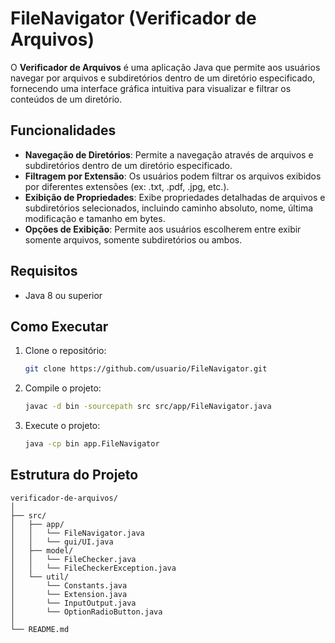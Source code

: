 # FileNavigator (Verificador de Arquivos)

O **Verificador de Arquivos** é uma aplicação Java que permite aos usuários navegar por arquivos e subdiretórios dentro de um diretório especificado, fornecendo uma interface gráfica intuitiva para visualizar e filtrar os conteúdos de um diretório.

## Funcionalidades

- **Navegação de Diretórios**: Permite a navegação através de arquivos e subdiretórios dentro de um diretório especificado.
- **Filtragem por Extensão**: Os usuários podem filtrar os arquivos exibidos por diferentes extensões (ex: .txt, .pdf, .jpg, etc.).
- **Exibição de Propriedades**: Exibe propriedades detalhadas de arquivos e subdiretórios selecionados, incluindo caminho absoluto, nome, última modificação e tamanho em bytes.
- **Opções de Exibição**: Permite aos usuários escolherem entre exibir somente arquivos, somente subdiretórios ou ambos.

## Requisitos

- Java 8 ou superior

## Como Executar

1. Clone o repositório:
    ```sh
    git clone https://github.com/usuario/FileNavigator.git
    ```
2. Compile o projeto:
    ```sh
    javac -d bin -sourcepath src src/app/FileNavigator.java
    ```
3. Execute o projeto:
    ```sh
    java -cp bin app.FileNavigator
    ```

## Estrutura do Projeto

```plaintext
verificador-de-arquivos/
│
├── src/
│   ├── app/
│   │   └── FileNavigator.java
│   │   └── gui/UI.java
│   ├── model/
│   │   └── FileChecker.java
│   │   └── FileCheckerException.java
│   └── util/
│       └── Constants.java
│       └── Extension.java
│       └── InputOutput.java
│       └── OptionRadioButton.java
│
└── README.md
